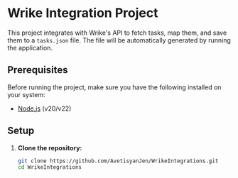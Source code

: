 # Wrike Integration Project

This project integrates with Wrike's API to fetch tasks, map them, and save them to a `tasks.json` file. The file will be automatically generated by running the application.

## Prerequisites

Before running the project, make sure you have the following installed on your system:

- [Node.js](https://nodejs.org/) (v20/v22)
  
## Setup

1. **Clone the repository:**
   ```bash
   git clone https://github.com/AvetisyanJen/WrikeIntegrations.git
   cd WrikeIntegrations
  

